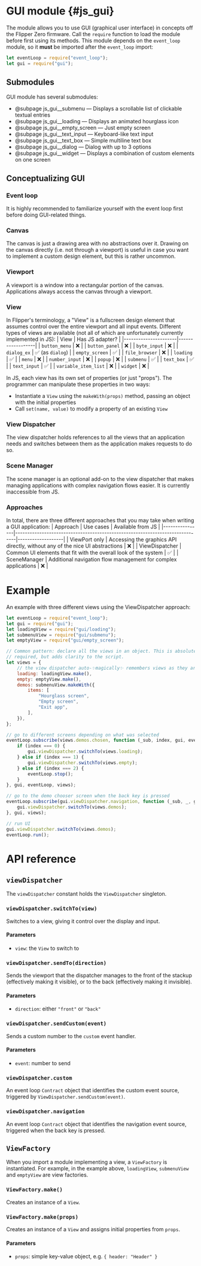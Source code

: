 # GUI module {#js_gui}

The module allows you to use GUI (graphical user interface) in concepts off the Flipper Zero firmware. Call the `require` function to load the module before first using its methods. This module depends on the `event_loop` module, so it **must** be imported after the `event_loop` import:

```js
let eventLoop = require("event_loop");
let gui = require("gui");
```
## Submodules

GUI module has several submodules:

- @subpage js_gui__submenu — Displays a scrollable list of clickable textual entries
- @subpage js_gui__loading — Displays an animated hourglass icon
- @subpage js_gui__empty_screen — Just empty screen
- @subpage js_gui__text_input — Keyboard-like text input
- @subpage js_gui__text_box — Simple multiline text box
- @subpage js_gui__dialog — Dialog with up to 3 options
- @subpage js_gui__widget — Displays a combination of custom elements on one screen

## Conceptualizing GUI
### Event loop
It is highly recommended to familiarize yourself with the event loop first
before doing GUI-related things.

### Canvas
The canvas is just a drawing area with no abstractions over it. Drawing on the
canvas directly (i.e. not through a viewport) is useful in case you want to
implement a custom design element, but this is rather uncommon.

### Viewport
A viewport is a window into a rectangular portion of the canvas. Applications
always access the canvas through a viewport.

### View
In Flipper's terminology, a "View" is a fullscreen design element that assumes
control over the entire viewport and all input events. Different types of views
are available (not all of which are unfortunately currently implemented in JS):
| View                 | Has JS adapter?  |
|----------------------|------------------|
| `button_menu`        | ❌               |
| `button_panel`       | ❌               |
| `byte_input`         | ❌               |
| `dialog_ex`          | ✅ (as `dialog`) |
| `empty_screen`       | ✅               |
| `file_browser`       | ❌               |
| `loading`            | ✅               |
| `menu`               | ❌               |
| `number_input`       | ❌               |
| `popup`              | ❌               |
| `submenu`            | ✅               |
| `text_box`           | ✅               |
| `text_input`         | ✅               |
| `variable_item_list` | ❌               |
| `widget`             | ❌               |

In JS, each view has its own set of properties (or just "props"). The programmer
can manipulate these properties in two ways:
  - Instantiate a `View` using the `makeWith(props)` method, passing an object
    with the initial properties
  - Call `set(name, value)` to modify a property of an existing `View`

### View Dispatcher
The view dispatcher holds references to all the views that an application needs
and switches between them as the application makes requests to do so.

### Scene Manager
The scene manager is an optional add-on to the view dispatcher that makes
managing applications with complex navigation flows easier. It is currently
inaccessible from JS.

### Approaches
In total, there are three different approaches that you may take when writing
a GUI application:
| Approach       | Use cases                                                                    | Available from JS |
|----------------|------------------------------------------------------------------------------|-------------------|
| ViewPort only  | Accessing the graphics API directly, without any of the nice UI abstractions | ❌                |
| ViewDispatcher | Common UI elements that fit with the overall look of the system              | ✅                |
| SceneManager   | Additional navigation flow management for complex applications               | ❌                |

# Example
An example with three different views using the ViewDispatcher approach:
```js
let eventLoop = require("event_loop");
let gui = require("gui");
let loadingView = require("gui/loading");
let submenuView = require("gui/submenu");
let emptyView = require("gui/empty_screen");

// Common pattern: declare all the views in an object. This is absolutely not
// required, but adds clarity to the script.
let views = {
    // the view dispatcher auto-✨magically✨ remembers views as they are created
    loading: loadingView.make(),
    empty: emptyView.make(),
    demos: submenuView.makeWith({
        items: [
            "Hourglass screen",
            "Empty screen",
            "Exit app",
        ],
    }),
};

// go to different screens depending on what was selected
eventLoop.subscribe(views.demos.chosen, function (_sub, index, gui, eventLoop, views) {
    if (index === 0) {
        gui.viewDispatcher.switchTo(views.loading);
    } else if (index === 1) {
        gui.viewDispatcher.switchTo(views.empty);
    } else if (index === 2) {
        eventLoop.stop();
    }
}, gui, eventLoop, views);

// go to the demo chooser screen when the back key is pressed
eventLoop.subscribe(gui.viewDispatcher.navigation, function (_sub, _, gui, views) {
    gui.viewDispatcher.switchTo(views.demos);
}, gui, views);

// run UI
gui.viewDispatcher.switchTo(views.demos);
eventLoop.run();
```

# API reference
## `viewDispatcher`
The `viewDispatcher` constant holds the `ViewDispatcher` singleton.

### `viewDispatcher.switchTo(view)`
Switches to a view, giving it control over the display and input.

#### Parameters
  - `view`: the `View` to switch to

### `viewDispatcher.sendTo(direction)`
Sends the viewport that the dispatcher manages to the front of the stackup
(effectively making it visible), or to the back (effectively making it
invisible).

#### Parameters
  - `direction`: either `"front"` or `"back"`

### `viewDispatcher.sendCustom(event)`
Sends a custom number to the `custom` event handler.

#### Parameters
  - `event`: number to send

### `viewDispatcher.custom`
An event loop `Contract` object that identifies the custom event source,
triggered by `ViewDispatcher.sendCustom(event)`.

### `viewDispatcher.navigation`
An event loop `Contract` object that identifies the navigation event source,
triggered when the back key is pressed.

## `ViewFactory`
When you import a module implementing a view, a `ViewFactory` is instantiated.
For example, in the example above, `loadingView`, `submenuView` and `emptyView`
are view factories.

### `ViewFactory.make()`
Creates an instance of a `View`.

### `ViewFactory.make(props)`
Creates an instance of a `View` and assigns initial properties from `props`.

#### Parameters
  - `props`: simple key-value object, e.g. `{ header: "Header" }`
